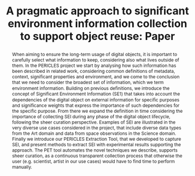 ---
abstract: When aiming to ensure the long-term usage of digital objects, it is important
  to carefully select what information to keep, considering also what lives outside
  of them. In the PERICLES project we start by analysing how such information has
  been described in related work, considering common definitions of metadata, context,
  significant properties and environment, and we come to the conclusion that we need
  to consider the broadest set of information, which we term environment information.
  Building on previous deﬁnitions, we introduce the concept of Significant Environment
  Information (SE1) that takes into account the dependencies of the digital object
  on external information for speciﬁc purposes and significance weights that express
  the importance of such dependencies for the specific purpose. From there we expand
  the definition in time considering the importance of collecting SEI during any phase
  of the digital object lifecycle, following the sheer curation perspective. Examples
  of SEI are illustrated in the very diverse use cases considered in the project,
  that include diverse data types from the Art domain and data from space observations
  in the Science domain. Finally we introduce our PERICLES Extraction Tool, that we
  developed to capture SEI, and present methods to extract SEI with experimental results
  supporting the approach. The PET tool automates the novel techniques we describe,
  supports sheer curation, as a continuous transparent collection process that otherwise
  the user (e.g. scientist, artist in our use cases) would have to find time to perform
  manually.
creators:
- Corubolo, Fabio
- Eggers, Anna
- Hasan, Adil
- Hedges, Mark
- Waddington, Simon
- Ludwig, Jens
date: null
document_url: https://services.phaidra.univie.ac.at/api/object/o:378125/download
grand_parent: iPRES
institutions: []
keywords:
- digital preservation
- significant properties
- significant environment information
- environment information
- dependency graph
- sheer curation
- significance weight
- dependency extraction
landing_page_url: https://phaidra.univie.ac.at/o:378125
language: eng
layout: publication
license: CC BY-NC-SA 3.0 AT
notes_url: null
parent: iPRES 2014
publication_type: paper
size: 439628
slides_url: null
source_name: iPRES
title: 'A pragmatic approach to significant environment information collection to
  support object reuse: Paper '
year: 2014
---